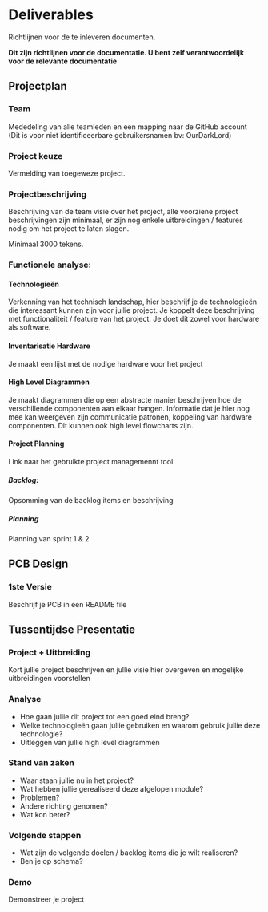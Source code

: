 # Deliverables
Richtlijnen voor de te inleveren documenten.

**Dit zijn richtlijnen voor de documentatie. U bent zelf verantwoordelijk voor
de relevante documentatie**

## Projectplan
### Team
Mededeling van alle teamleden en een mapping naar de GitHub account (Dit is
voor niet identificeerbare gebruikersnamen bv: OurDarkLord) 

### Project keuze
Vermelding van toegeweze project.

### Projectbeschrijving 
Beschrijving van de team visie over het project, alle voorziene
project beschrijvingen zijn minimaal, er zijn nog enkele uitbreidingen /
features nodig om het project te laten slagen.

Minimaal 3000 tekens.


### Functionele analyse:
#### Technologieën
Verkenning van het technisch landschap, hier beschrijf je de technologieën die
interessant kunnen zijn voor jullie project. Je koppelt deze beschrijving met
functionaliteit / feature van het project. Je doet dit zowel voor hardware als
software.

#### Inventarisatie Hardware
Je maakt een lijst met de nodige hardware voor het project

#### High Level Diagrammen
Je maakt diagrammen die op een abstracte manier beschrijven hoe de
verschillende componenten aan elkaar hangen. Informatie dat je hier nog mee kan
weergeven zijn communicatie patronen, koppeling van hardware componenten. Dit
kunnen ook high level flowcharts zijn.

#### Project Planning
Link naar het gebruikte project managemennt tool

##### Backlog: 
Opsomming van de backlog items en beschrijving

##### Planning
Planning van sprint 1 & 2

## PCB Design
### 1ste Versie 
Beschrijf je PCB in een README file

## Tussentijdse Presentatie
### Project + Uitbreiding
Kort jullie project beschrijven en jullie visie hier overgeven en mogelijke uitbreidingen voorstellen

### Analyse
* Hoe gaan jullie dit project tot een goed eind breng? 
* Welke technologieën gaan jullie gebruiken en waarom gebruik jullie deze technologie?
* Uitleggen van jullie high level diagrammen

### Stand van zaken
* Waar staan jullie nu in het project? 
* Wat hebben jullie gerealiseerd deze afgelopen module?
* Problemen?
* Andere richting genomen?
* Wat kon beter?


### Volgende stappen
* Wat zijn de volgende doelen / backlog items die je wilt realiseren? 
* Ben je op schema?

### Demo
Demonstreer je project



